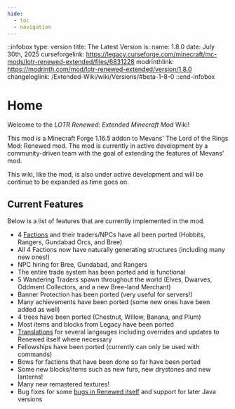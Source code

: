 ```yaml
---
hide:
  - toc
  - navigation
---
```

<!-- How to add inpage css<link rel="stylesheet" href="../stylesheets/custom.css">-->
::infobox
type: version
title: The Latest Version is:
name: 1.8.0
date: July 30th, 2025
curseforgelink: https://legacy.curseforge.com/minecraft/mc-mods/lotr-renewed-extended/files/6831228
modrinthlink: https://modrinth.com/mod/lotr-renewed-extended/version/1.8.0
changeloglink: /Extended-Wiki/wiki/Versions/#beta-1-8-0
::end-infobox
# Home

Welcome to the *LOTR Renewed: Extended Minecraft Mod* Wiki!

This mod is a Minecraft Forge 1.16.5 addon to Mevans' The Lord of the Rings Mod: Renewed mod. The mod is currently in active development by a community-driven team with the goal of extending the features of Mevans' mod. 

This wiki, like the mod, is also under active development and will be continue to be expanded as time goes on.

## Current Features
Below is a list of features that are currently implemented in the mod.

- 4 [Factions](/Extended-Wiki/wiki/Factions) and their traders/NPCs have all been ported (Hobbits, Rangers, Gundabad Orcs, and Bree)
- All 4 Factions now have naturally generating structures (including many new ones!)
- NPC hiring for Bree, Gundabad, and Rangers
- The entire trade system has been ported and is functional
- 5 Wandering Traders spawn throughout the world (Elves, Dwarves, Oddment Collectors, and a new Bree-land Merchant)
- Banner Protection has been ported (very useful for servers!)
- Many achievements have been ported (some new ones have been added as well)
- 4 trees have been ported (Chestnut, Willow, Banana, and Plum)
- Most items and blocks from Legacy have been ported
- [Translations](https://lotrextendedteam.github.io/Extended-Localization/) for several langauges including overrides and updates to Renewed itself where necessary
- Fellowships have been ported (currently can only be used with commands)
- Bows for factions that have been done so far have been ported
- Some new blocks/items such as new furs, new drystones and new lanterns!
- Many new remastered textures!
- Bug fixes for some [bugs in Renewed itself](/Extended-Wiki/wiki/renewed_bug_fixes/) and support for later Java versions